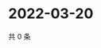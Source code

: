 # 2022-03-20

共 0 条

<!-- BEGIN WEIBO -->
<!-- 最后更新时间 Sun Mar 20 2022 05:12:07 GMT+0800 (China Standard Time) -->

<!-- END WEIBO -->
